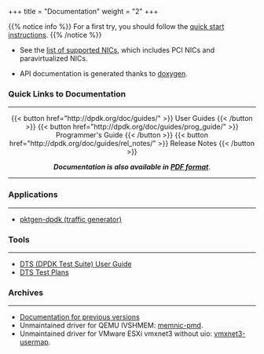 +++
title = "Documentation"
weight = "2"
+++

{{% notice info %}}
For a first try, you should follow the [quick start instructions](/quick-start).
{{% /notice %}}

- See the [list of supported NICs](http://dpdk.org/doc/nics), which includes PCI NICs and paravirtualized NICs.

- API documentation is generated thanks to [doxygen](http://doxygen.org/).

### Quick Links to Documentation
----
<center>
  {{< button href="http://dpdk.org/doc/guides/" >}} User Guides {{< /button >}}
  {{< button href="http://dpdk.org/doc/guides/prog_guide/" >}} Programmer's Guide {{< /button >}}
  {{< button href="http://dpdk.org/doc/guides/rel_notes/" >}} Release Notes {{< /button >}}

  ***Documentation is also available in [PDF format](http://fast.dpdk.org/doc/pdf-guides/)***.
</center>



----

### Applications
----

- [pktgen-dpdk (traffic generator)](http://pktgen-dpdk.readthedocs.org/)

### Tools
----

- [DTS (DPDK Test Suite) User Guide](http://dpdk.org/doc/dts/gsg/)
- [DTS Test Plans](http://dpdk.org/doc/dts/test_plans/)

### Archives
----

- [Documentation for previous versions](http://dpdk.org/doc/archives)
- Unmaintained driver for QEMU IVSHMEM: [memnic-pmd](http://dpdk.org/doc/memnic-pmd).
- Unmaintained driver for VMware ESXi vmxnet3 without uio: [vmxnet3-usermap](http://dpdk.org/doc/vmxnet3-usermap).
